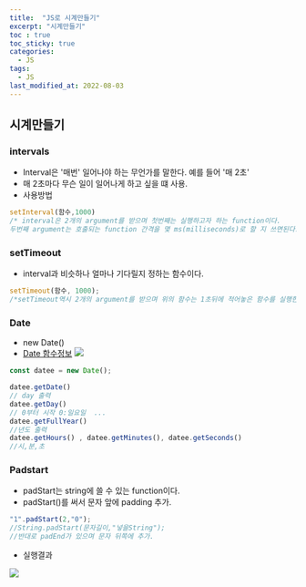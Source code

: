```yaml
---
title:  "JS로 시계만들기"
excerpt: "시계만들기"
toc : true
toc_sticky: true
categories:
  - JS
tags:
  - JS
last_modified_at: 2022-08-03
---
```


## 시계만들기

### intervals

- Interval은 '매번' 일어나야 하는 무언가를 말한다. 예를 들어 '매 2초' 
- 매 2초마다 무슨 일이 일어나게 하고 싶을 떄 사용.
- 사용방법

```js
setInterval(함수,1000)
/* interval은 2개의 argument를 받으며 첫번째는 실행하고자 하는 function이다.
두번째 argument는 호출되는 function 간격을 몇 ms(milliseconds)로 할 지 쓰면된다.*/
```

### setTimeout

- interval과 비슷하나 얼마나 기다릴지 정하는 함수이다.

```js
setTimeout(함수, 1000);
/*setTimeout역시 2개의 argument를 받으며 위의 함수는 1초뒤에 적어놓은 함수를 실행한다.*/
```
### Date

- new Date()
- [Date 함수정보](https://developer.mozilla.org/ko/docs/Web/JavaScript/Reference/Global_Objects/Date)
![]("https://user-images.githubusercontent.com/105098581/182547652-5c195c67-da7a-4485-8aef-6bc2ed725ef7.png")

```js
const datee = new Date();

datee.getDate()
// day 출력
datee.getDay()
// 0부터 시작 0:일요일  ...
datee.getFullYear()
//년도 출력
datee.getHours() , datee.getMinutes(), datee.getSeconds()
//시,분,초
```
### Padstart

- padStart는 string에 쓸 수 있는 function이다.
- padStart()를 써서 문자 앞에 padding 추가.

```js
"1".padStart(2,"0");
//String.padStart(문자길이,"넣을String");
//반대로 padEnd가 있으며 문자 뒤쪽에 추가.
```
- 실행결과

![]("https://user-images.githubusercontent.com/105098581/182560279-0f4df85c-5e2a-4f46-a207-66430dedb785.png")